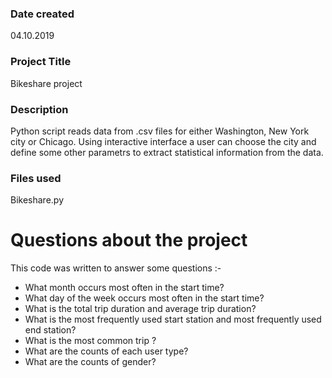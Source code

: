 ### Date created
04.10.2019

### Project Title
Bikeshare project 

### Description
 Python script
reads data from .csv files for either Washington, New York city or Chicago. Using interactive interface a user
can choose the city and define some other parametrs to extract statistical information from the data.

### Files used
Bikeshare.py

# Questions about the project 
This code was written to answer some questions :-

- What month occurs most often in the start time?
- What day of the week occurs most often in the start time? 
- What is the total trip duration and average trip duration?
- What is the most frequently used start station and most frequently used end station?
- What is the most common trip ?
- What are the counts of each user type?
- What are the counts of gender? 
